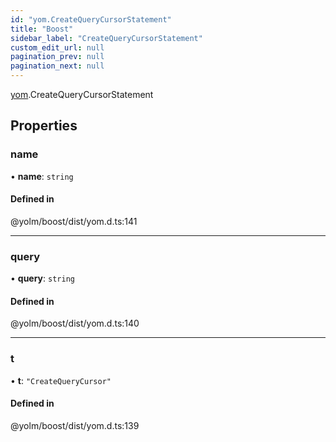```yaml
---
id: "yom.CreateQueryCursorStatement"
title: "Boost"
sidebar_label: "CreateQueryCursorStatement"
custom_edit_url: null
pagination_prev: null
pagination_next: null
---
```


[yom](../namespaces/yom.md).CreateQueryCursorStatement

## Properties

### name

• **name**: `string`

#### Defined in

@yolm/boost/dist/yom.d.ts:141

___

### query

• **query**: `string`

#### Defined in

@yolm/boost/dist/yom.d.ts:140

___

### t

• **t**: ``"CreateQueryCursor"``

#### Defined in

@yolm/boost/dist/yom.d.ts:139
